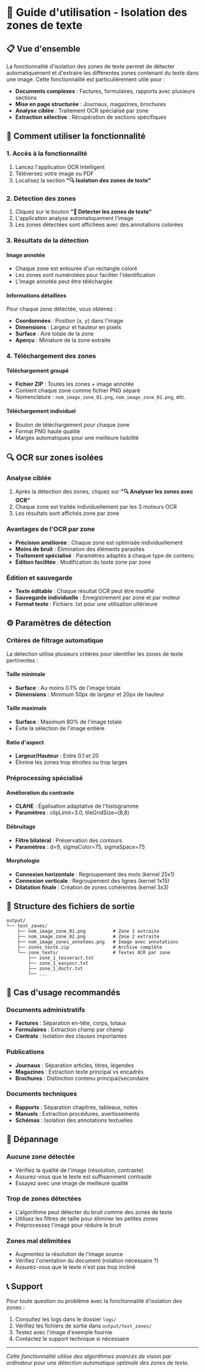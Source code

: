 # 🎯 Guide d'utilisation - Isolation des zones de texte

## 📋 Vue d'ensemble

La fonctionnalité d'isolation des zones de texte permet de détecter automatiquement et d'extraire les différentes zones contenant du texte dans une image. Cette fonctionnalité est particulièrement utile pour :

- **Documents complexes** : Factures, formulaires, rapports avec plusieurs sections
- **Mise en page structurée** : Journaux, magazines, brochures
- **Analyse ciblée** : Traitement OCR spécialisé par zone
- **Extraction sélective** : Récupération de sections spécifiques

## 🚀 Comment utiliser la fonctionnalité

### 1. Accès à la fonctionnalité

1. Lancez l'application OCR Intelligent
2. Téléversez votre image ou PDF
3. Localisez la section **"🔍 Isolation des zones de texte"**

### 2. Détection des zones

1. Cliquez sur le bouton **"🎯 Détecter les zones de texte"**
2. L'application analyse automatiquement l'image
3. Les zones détectées sont affichées avec des annotations colorées

### 3. Résultats de la détection

#### Image annotée
- Chaque zone est entourée d'un rectangle coloré
- Les zones sont numérotées pour faciliter l'identification
- L'image annotée peut être téléchargée

#### Informations détaillées
Pour chaque zone détectée, vous obtenez :
- **Coordonnées** : Position (x, y) dans l'image
- **Dimensions** : Largeur et hauteur en pixels
- **Surface** : Aire totale de la zone
- **Aperçu** : Miniature de la zone extraite

### 4. Téléchargement des zones

#### Téléchargement groupé
- **Fichier ZIP** : Toutes les zones + image annotée
- Contient chaque zone comme fichier PNG séparé
- Nomenclature : `nom_image_zone_01.png`, `nom_image_zone_02.png`, etc.

#### Téléchargement individuel
- Bouton de téléchargement pour chaque zone
- Format PNG haute qualité
- Marges automatiques pour une meilleure lisibilité

## 🔍 OCR sur zones isolées

### Analyse ciblée

1. Après la détection des zones, cliquez sur **"🔍 Analyser les zones avec OCR"**
2. Chaque zone est traitée individuellement par les 3 moteurs OCR
3. Les résultats sont affichés zone par zone

### Avantages de l'OCR par zone

- **Précision améliorée** : Chaque zone est optimisée individuellement
- **Moins de bruit** : Élimination des éléments parasites
- **Traitement spécialisé** : Paramètres adaptés à chaque type de contenu
- **Édition facilitée** : Modification du texte zone par zone

### Édition et sauvegarde

- **Texte éditable** : Chaque résultat OCR peut être modifié
- **Sauvegarde individuelle** : Enregistrement par zone et par moteur
- **Format texte** : Fichiers .txt pour une utilisation ultérieure

## ⚙️ Paramètres de détection

### Critères de filtrage automatique

La détection utilise plusieurs critères pour identifier les zones de texte pertinentes :

#### Taille minimale
- **Surface** : Au moins 0.1% de l'image totale
- **Dimensions** : Minimum 50px de largeur et 20px de hauteur

#### Taille maximale
- **Surface** : Maximum 80% de l'image totale
- Évite la sélection de l'image entière

#### Ratio d'aspect
- **Largeur/Hauteur** : Entre 0.1 et 20
- Élimine les zones trop étroites ou trop larges

### Préprocessing spécialisé

#### Amélioration du contraste
- **CLAHE** : Égalisation adaptative de l'histogramme
- **Paramètres** : clipLimit=3.0, tileGridSize=(8,8)

#### Débruitage
- **Filtre bilatéral** : Préservation des contours
- **Paramètres** : d=9, sigmaColor=75, sigmaSpace=75

#### Morphologie
- **Connexion horizontale** : Regroupement des mots (kernel 25x1)
- **Connexion verticale** : Regroupement des lignes (kernel 1x15)
- **Dilatation finale** : Création de zones cohérentes (kernel 3x3)

## 📁 Structure des fichiers de sortie

```
output/
└── text_zones/
    ├── nom_image_zone_01.png          # Zone 1 extraite
    ├── nom_image_zone_02.png          # Zone 2 extraite
    ├── nom_image_zones_annotees.png   # Image avec annotations
    ├── zones_texte.zip                # Archive complète
    └── zone_texts/                    # Textes OCR par zone
        ├── zone_1_tesseract.txt
        ├── zone_1_easyocr.txt
        ├── zone_1_doctr.txt
        └── ...
```

## 🎯 Cas d'usage recommandés

### Documents administratifs
- **Factures** : Séparation en-tête, corps, totaux
- **Formulaires** : Extraction champ par champ
- **Contrats** : Isolation des clauses importantes

### Publications
- **Journaux** : Séparation articles, titres, légendes
- **Magazines** : Extraction texte principal vs encadrés
- **Brochures** : Distinction contenu principal/secondaire

### Documents techniques
- **Rapports** : Séparation chapitres, tableaux, notes
- **Manuels** : Extraction procédures, avertissements
- **Schémas** : Isolation des annotations textuelles

## 🔧 Dépannage

### Aucune zone détectée
- Vérifiez la qualité de l'image (résolution, contraste)
- Assurez-vous que le texte est suffisamment contrasté
- Essayez avec une image de meilleure qualité

### Trop de zones détectées
- L'algorithme peut détecter du bruit comme des zones de texte
- Utilisez les filtres de taille pour éliminer les petites zones
- Préprocessez l'image pour réduire le bruit

### Zones mal délimitées
- Augmentez la résolution de l'image source
- Vérifiez l'orientation du document (rotation nécessaire ?)
- Assurez-vous que le texte n'est pas trop incliné

## 📞 Support

Pour toute question ou problème avec la fonctionnalité d'isolation des zones :

1. Consultez les logs dans le dossier `logs/`
2. Vérifiez les fichiers de sortie dans `output/text_zones/`
3. Testez avec l'image d'exemple fournie
4. Contactez le support technique si nécessaire

---

*Cette fonctionnalité utilise des algorithmes avancés de vision par ordinateur pour une détection automatique optimale des zones de texte.*
